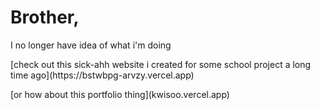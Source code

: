 # Brother,

<p class=testing style="text-color:green;">I no longer have idea of what i'm doing</p>

<p>[check out this sick-ahh website i created for some school project a long time ago](https://bstwbpg-arvzy.vercel.app)</p>

<p>[or how about this portfolio thing](kwisoo.vercel.app)</p>
